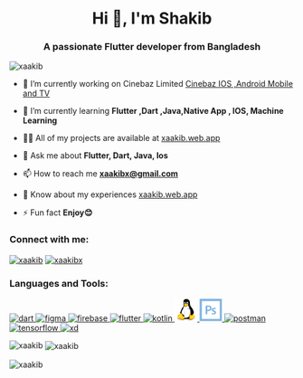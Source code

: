 <h1 align="center">Hi 👋, I'm Shakib</h1>
<h3 align="center">A passionate Flutter developer from Bangladesh</h3>

<p align="left"> <img src="https://komarev.com/ghpvc/?username=xaakib&label=Profile%20views&color=0e75b6&style=flat" alt="xaakib" /> </p>

- 🔭 I’m currently working on Cinebaz Limited [Cinebaz IOS ,Android Mobile and TV](https://play.google.com/store/apps/details?id=com.app.shaplamedia&hl=en&gl=US)

- 🌱 I’m currently learning **Flutter ,Dart ,Java,Native App , IOS, Machine Learning**

- 👨‍💻 All of my projects are available at [xaakib.web.app](xaakib.web.app)

- 💬 Ask me about **Flutter, Dart, Java, Ios**

- 📫 How to reach me **xaakibx@gmail.com**

- 📄 Know about my experiences [xaakib.web.app](xaakib.web.app)

- ⚡ Fun fact **Enjoy😊**

<h3 align="left">Connect with me:</h3>
<p align="left">
<a href="https://linkedin.com/in/xaakib" target="blank"><img align="center" src="https://raw.githubusercontent.com/rahuldkjain/github-profile-readme-generator/master/src/images/icons/Social/linked-in-alt.svg" alt="xaakib" height="30" width="40" /></a>
<a href="https://fb.com/xaakibx" target="blank"><img align="center" src="https://raw.githubusercontent.com/rahuldkjain/github-profile-readme-generator/master/src/images/icons/Social/facebook.svg" alt="xaakibx" height="30" width="40" /></a>
</p>

<h3 align="left">Languages and Tools:</h3>
<p align="left"> <a href="https://dart.dev" target="_blank" rel="noreferrer"> <img src="https://www.vectorlogo.zone/logos/dartlang/dartlang-icon.svg" alt="dart" width="40" height="40"/> </a> <a href="https://www.figma.com/" target="_blank" rel="noreferrer"> <img src="https://www.vectorlogo.zone/logos/figma/figma-icon.svg" alt="figma" width="40" height="40"/> </a> <a href="https://firebase.google.com/" target="_blank" rel="noreferrer"> <img src="https://www.vectorlogo.zone/logos/firebase/firebase-icon.svg" alt="firebase" width="40" height="40"/> </a> <a href="https://flutter.dev" target="_blank" rel="noreferrer"> <img src="https://www.vectorlogo.zone/logos/flutterio/flutterio-icon.svg" alt="flutter" width="40" height="40"/> </a> <a href="https://kotlinlang.org" target="_blank" rel="noreferrer"> <img src="https://www.vectorlogo.zone/logos/kotlinlang/kotlinlang-icon.svg" alt="kotlin" width="40" height="40"/> </a> <a href="https://www.linux.org/" target="_blank" rel="noreferrer"> <img src="https://raw.githubusercontent.com/devicons/devicon/master/icons/linux/linux-original.svg" alt="linux" width="40" height="40"/> </a> <a href="https://www.photoshop.com/en" target="_blank" rel="noreferrer"> <img src="https://raw.githubusercontent.com/devicons/devicon/master/icons/photoshop/photoshop-line.svg" alt="photoshop" width="40" height="40"/> </a> <a href="https://postman.com" target="_blank" rel="noreferrer"> <img src="https://www.vectorlogo.zone/logos/getpostman/getpostman-icon.svg" alt="postman" width="40" height="40"/> </a> <a href="https://www.tensorflow.org" target="_blank" rel="noreferrer"> <img src="https://www.vectorlogo.zone/logos/tensorflow/tensorflow-icon.svg" alt="tensorflow" width="40" height="40"/> </a> <a href="https://www.adobe.com/products/xd.html" target="_blank" rel="noreferrer"> <img src="https://cdn.worldvectorlogo.com/logos/adobe-xd.svg" alt="xd" width="40" height="40"/> </a> </p>

<p><img align="left" src="https://github-readme-stats.vercel.app/api/top-langs?username=xaakib&show_icons=true&locale=en&layout=compact" alt="xaakib" /></p>

<p>&nbsp;<img align="center" src="https://github-readme-stats.vercel.app/api?username=xaakib&show_icons=true&locale=en" alt="xaakib" /></p>

<p><img align="center" src="https://github-readme-streak-stats.herokuapp.com/?user=xaakib&" alt="xaakib" /></p>
